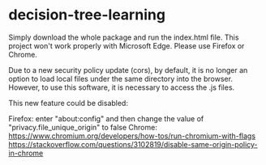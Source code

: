 # decision-tree-learning

Simply download the whole package and run the index.html file.
This project won't work properly with Microsoft Edge. 
Please use Firefox or Chrome.

Due to a new security policy update (cors), by default, it is no longer an option to
load local files under the same directory into the browser. However, to use this software,
it is necessary to access the .js files.

This new feature could be disabled:

Firefox: enter "about:config" and then change the value of "privacy.file_unique_origin" to false
Chrome: https://www.chromium.org/developers/how-tos/run-chromium-with-flags  
        https://stackoverflow.com/questions/3102819/disable-same-origin-policy-in-chrome

